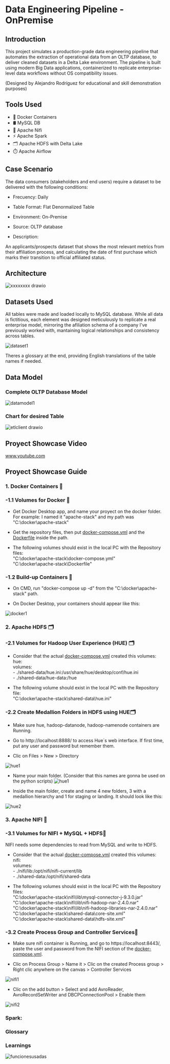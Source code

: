 # Data Engineering Pipeline - OnPremise
## Introduction

This project simulates a production-grade data engineering pipeline that automates the extraction of operational data from an OLTP database, to deliver cleaned datasets in a Delta Lake environment. The pipeline is built using modern Big Data applications, containerized to replicate enterprise-level data workflows without OS compatibility issues.

(Designed by Alejandro Rodríguez for educational and skill demonstration purposes)

## Tools Used
- 🐳 Docker Containers 
- 🛢️ MySQL DB
- 🔄 Apache Nifi
- ⚡ Apache Spark
- 🗂️ Apache HDFS with Delta Lake
- ⏱️ Apache Airflow

## Case Scenario
The data consumers (stakeholders and end users) require a dataset to be delivered with the following conditions:

- Frecuency: Daily
- Table Format: Flat Denormalized Table
- Environment: On-Premise
- Source: OLTP database

- Description:

An applicants/prospects dataset that shows the most relevant metrics from their affiliation process, and calculating the date of first purchase which marks their transition to official affiliated status.

## Architecture
![xxxxxxxx drawio](https://github.com/user-attachments/assets/19ef1dfd-c282-4aaf-a2f8-edfa7023d4f1)

## Datasets Used
All tables were made and loaded locally to MySQL database. While all data is fictitious, each element was designed meticulously to replicate a real enterprise model, mirroring the afiliation schema of a company I've previously worked with, mantaining logical relationships and consistency across tables.

![dataset1](https://github.com/user-attachments/assets/309bd941-b8a0-40a0-ac6c-243f393cd3e7)

Theres a glossary at the end, providing English translations of the table names if needed.

## Data Model
### Complete OLTP Database Model
![datamodel1](https://github.com/user-attachments/assets/cc53a22c-a9ae-44d2-9b59-fb38ac1bdeeb)

### Chart for desired Table
![etlclient drawio](https://github.com/user-attachments/assets/9ec63cda-8cea-4b85-8741-d7cc2f0cb402)

## Proyect Showcase Video
www.youtube.com 
## Proyect Showcase Guide 
### 1. Docker Containers 🐳

### -1.1 Volumes for Docker 🐳
- Get Docker Desktop app, and name your proyect on the docker folder. 
For example: I named it "apache-stack" and my path was "C:\docker\apache-stack"

- Get the repository files, then put [docker-compose.yml](https://raw.githubusercontent.com/arinrohega/DE01-Pipeline01-ApacheStack-DeltaLake/refs/heads/main/Docker%20Setup/docker-compose.yml) and the [Dockerfile](https://raw.githubusercontent.com/arinrohega/DE01-Pipeline01-ApacheStack-DeltaLake/refs/heads/main/Docker%20Setup/Dockerfile) inside the path.
- The following volumes should exist in the local PC with the Repository files:   
"C:\docker\apache-stack\docker-compose.yml"    
"C:\docker\apache-stack\Dockerfile"  

### -1.2 Build-up Containers 🐳

- On CMD, run "docker-compose up -d" from the "C:\docker\apache-stack" path.

- On Docker Desktop, your containers should appear like this:

![docker1](https://github.com/user-attachments/assets/392775c9-191b-4b5a-8eda-e26786b2bc0d)


### 2. Apache HDFS 🗂️

### -2.1 Volumes for Hadoop User Experience (HUE) 🗂️

- Consider that the actual [docker-compose.yml](https://raw.githubusercontent.com/arinrohega/DE01-Pipeline01-ApacheStack-DeltaLake/refs/heads/main/Docker%20Setup/docker-compose.yml) created this volumes:  
  hue:  
    volumes:  
      - ./shared-data/hue.ini:/usr/share/hue/desktop/conf/hue.ini  
      - ./shared-data/hue-data:/hue  

- The following volume should exist in the local PC with the Repository file:  
"C:\docker\apache-stack\shared-data\hue.ini"

### -2.2 Create Medallion Folders in HDFS using HUE🗂️

- Make sure hue, hadoop-datanode, hadoop-namenode containers are Running.

- Go to http://localhost:8888/ to access Hue´s web interface. If first time, put any user and password but remember them.

- Clic on Files > New > Directory 

![hue1](https://github.com/user-attachments/assets/d8e58d82-68f5-4494-98e1-0c6afeaa7df2)

- Name your main folder. (Consider that this names are gonna be used on the python scripts)
![hue1](https://github.com/user-attachments/assets/7c1fd2c6-ca6f-40e5-aeb0-8969cb6065c7)

- Inside the main folder, create and name 4 new folders, 3 with a medallion hierarchy and 1 for staging or landing. It should look like this:

![hue2](https://github.com/user-attachments/assets/11a6d07c-b0d1-4e66-926b-f9a968c2857a)


### 3. Apache NIFI 🔄

### -3.1 Volumes for NIFI + MySQL + HDFS🔄

NIFI needs some dependencies to read from MySQL and write to HDFS.

- Consider that the actual [docker-compose.yml](https://raw.githubusercontent.com/arinrohega/DE01-Pipeline01-ApacheStack-DeltaLake/refs/heads/main/Docker%20Setup/docker-compose.yml) created this volumes:  
  nifi:  
    volumes:  
      - ./nifi/lib:/opt/nifi/nifi-current/lib  
      - ./shared-data:/opt/nifi/shared-data  

- The following volumes should exist in the local PC with the Repository files:  
"C:\docker\apache-stack\nifi\lib\mysql-connector-j-9.3.0.jar"  
"C:\docker\apache-stack\nifi\lib\nifi-hadoop-nar-2.4.0.nar"  
"C:\docker\apache-stack\nifi\lib\nifi-hadoop-libraries-nar-2.4.0.nar"  
"C:\docker\apache-stack\shared-data\core-site.xml"  
"C:\docker\apache-stack\shared-data\hdfs-site.xml"   

### -3.2 Create Process Group and Controller Services🔄

- Make sure nifi container is Running, and go to https://localhost:8443/, paste the user and password from the NIFI section of the [docker-compose.yml](https://raw.githubusercontent.com/arinrohega/DE01-Pipeline01-ApacheStack-DeltaLake/refs/heads/main/Docker%20Setup/docker-compose.yml).

- Clic on Process Group > Name it > Clic on the created Process group > Right clic anywhere on the canvas > Controller Services

![nifi1](https://github.com/user-attachments/assets/38086641-1700-4f55-8a33-529d67762b05)

- Clic on the add button > Select and add AvroReader, AvroRecordSetWriter and DBCPConnectionPool > Enable them

![nifi2](https://github.com/user-attachments/assets/0b409a4b-bedd-4680-a615-dc9a2c64f25f)



### Spark:

### Glossary

### Learnings

![funcionesusadas](https://github.com/user-attachments/assets/ff5af71f-5a19-4f68-8aad-a2940089bc55)


